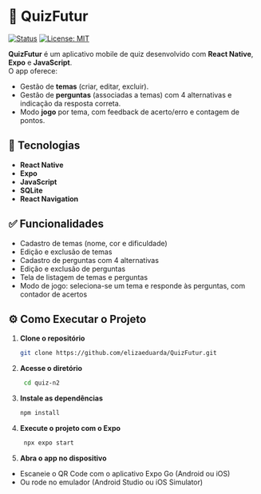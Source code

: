 # 🧠 QuizFutur
[![Status](https://img.shields.io/badge/status-concluído-green)](https://github.com/elizaeduarda/QuizFutur)
[![License: MIT](https://img.shields.io/badge/license-MIT-blue.svg)](./LICENSE)

**QuizFutur** é um aplicativo mobile de quiz desenvolvido com **React Native**, **Expo** e **JavaScript**.  
O app oferece: 
- Gestão de **temas** (criar, editar, excluir).  
- Gestão de **perguntas** (associadas a temas) com 4 alternativas e indicação da resposta correta.  
- Modo **jogo** por tema, com feedback de acerto/erro e contagem de pontos.

## 🚀 Tecnologias

- **React Native**  
- **Expo**  
- **JavaScript**  
- **SQLite** 
- **React Navigation**

## ✅ Funcionalidades

- Cadastro de temas (nome, cor e dificuldade)  
- Edição e exclusão de temas  
- Cadastro de perguntas com 4 alternativas 
- Edição e exclusão de perguntas  
- Tela de listagem de temas e perguntas  
- Modo de jogo: seleciona-se um tema e responde às perguntas, com contador de acertos

## ⚙️ Como Executar o Projeto

1. **Clone o repositório**
   ```bash
   git clone https://github.com/elizaeduarda/QuizFutur.git
2. **Acesse o diretório**
   ```bash
    cd quiz-n2
3. **Instale as dependências**
   ```bash
   npm install
4. **Execute o projeto com o Expo**
   ```bash
    npx expo start
5. **Abra o app no dispositivo**
- Escaneie o QR Code com o aplicativo Expo Go (Android ou iOS)
- Ou rode no emulador (Android Studio ou iOS Simulator)
